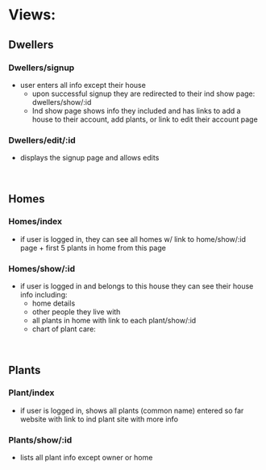 # Views:

## Dwellers
### Dwellers/signup
- user enters all info except their house
  - upon successful signup they are redirected to their ind show page: dwellers/show/:id
  - Ind show page shows info they included and has links to add a house to their account, add plants, or link to edit their account page

### Dwellers/edit/:id
- displays the signup page and allows edits

<br />

## Homes
### Homes/index
- if user is logged in, they can see all homes w/ link to home/show/:id page + first 5 plants in home from this page



### Homes/show/:id
- if user is logged in and belongs to this house they can see their house info including:
  - home details
  - other people they live with
  - all plants in home with link to each plant/show/:id
  - chart of plant care:

<br />

## Plants

### Plant/index
- if user is logged in, shows all plants (common name) entered so far website with link to ind plant site with more info

### Plants/show/:id
- lists all plant info except owner or home
